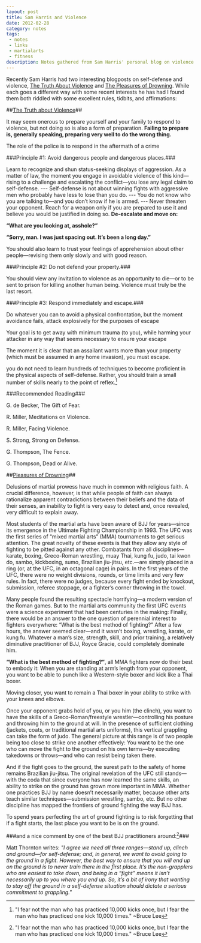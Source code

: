 ```yaml
---
layout: post
title: Sam Harris and Violence
date: 2012-02-28
category: notes
tags:
 - notes
 - links
 - martialarts
 - fitness
description: Notes gathered from Sam Harris' personal blog on violence and BJJ
---
```


Recently Sam Harris had two interesting blogposts on self-defense and violence, <a href="http://www.samharris.org/blog/item/the-truth-about-violence" target="_blank">The Truth About Violence</a> and <a href="http://www.samharris.org/blog/item/the-pleasures-of-drowning" target="_blank">The Pleasures of Drowning</a>.  While each goes a different way with some recent interests he has had I found them both riddled with some excellent rules, tidbits, and affirmations:

##<a href="http://www.samharris.org/blog/item/the-truth-about-violence" target="_blank">The Truth about Violence</a>##

It may seem onerous to prepare yourself and your family to respond to violence, but not doing so is also a form of preparation. **Failing to prepare is, generally speaking, preparing very well to do the wrong thing.**

The role of the police is to respond in the aftermath of a crime

###Principle #1: Avoid dangerous people and dangerous places.###

Learn to recognize and shun status-seeking displays of aggression.
As a matter of law, the moment you engage in avoidable violence of this kind—rising to a challenge and escalating the conflict—you lose any legal claim to self-defense.
--- Self-defense is not about winning fights with aggressive men who probably have less to lose than you do.
---  You do not know who you are talking to—and you don’t know if he is armed.
--- Never threaten your opponent.
 Reach for a weapon only if you are prepared to use it and believe you would be justified in doing so.
**De-escalate and move on:**

**“What are you looking at, asshole?”**

**“Sorry, man. I was just spacing out. It’s been a long day.”**

You should also learn to trust your feelings of apprehension about other people—revising them only slowly and with good reason.

###Principle #2: Do not defend your property.###

You should view any invitation to violence as an opportunity to die—or to be sent to prison for killing another human being. Violence must truly be the last resort.

###Principle #3: Respond immediately and escape.###

Do whatever you can to avoid a physical confrontation, but the moment avoidance fails, attack explosively for the purposes of escape

Your goal is to get away with minimum trauma (to you), while harming your attacker in any way that seems necessary to ensure your escape

The moment it is clear that an assailant wants more than your property (which must be assumed in any home invasion), you must escape.

you do not need to learn hundreds of techniques to become proficient in the physical aspects of self-defense. Rather, you should train a small number of skills nearly to the point of reflex.[^foot]

###Recommended Reading###

G. de Becker, The Gift of Fear.

R. Miller, Meditations on Violence. 

R. Miller, Facing Violence.

S. Strong, Strong on Defense.

G. Thompson, The Fence.

G. Thompson, Dead or Alive.

##<a href="http://www.samharris.org/blog/item/the-pleasures-of-drowning" target="_blank">Pleasures of Drowning</a>##

Delusions of martial prowess have much in common with religious faith. A crucial difference, however, is that while people of faith can always rationalize apparent contradictions between their beliefs and the data of their senses, an inability to fight is very easy to detect and, once revealed, very difficult to explain away.

Most students of the martial arts have been aware of BJJ for years—since its emergence in the Ultimate Fighting Championship in 1993. The UFC was the first series of “mixed martial arts” (MMA) tournaments to get serious attention. The great novelty of these events is that they allow any style of fighting to be pitted against any other. Combatants from all disciplines—karate, boxing, Greco-Roman wrestling, muay Thai, kung fu, judo, tai kwon do, sambo, kickboxing, sumo, Brazilian jiu-jitsu, etc.—are simply placed in a ring (or, at the UFC, in an octagonal cage) in pairs. In the first years of the UFC, there were no weight divisions, rounds, or time limits and very few rules. In fact, there were no judges, because every fight ended by knockout, submission, referee stoppage, or a fighter’s corner throwing in the towel.

Many people found the resulting spectacle horrifying—a modern version of the Roman games. But to the martial arts community the first UFC events were a science experiment that had been centuries in the making: Finally, there would be an answer to the one question of perennial interest to fighters everywhere: “What is the best method of fighting?” After a few hours, the answer seemed clear—and it wasn’t boxing, wrestling, karate, or kung fu. Whatever a man’s size, strength, skill, and prior training, a relatively diminutive practitioner of BJJ, Royce Gracie, could completely dominate him.


**“What is the best method of fighting?”**, all MMA fighters now do their best to embody it:
When you are standing at arm’s length from your opponent, you want to be able to punch like a Western-style boxer and kick like a Thai boxer.

Moving closer, you want to remain a Thai boxer in your ability to strike with your knees and elbows.

Once your opponent grabs hold of you, or you him (the clinch), you want to have the skills of a Greco-Roman/freestyle wrestler—controlling his posture and throwing him to the ground at will. In the presence of sufficient clothing (jackets, coats, or traditional martial arts uniforms), this vertical grappling can take the form of judo. The general picture at this range is of two people being too close to strike one another effectively: You want to be the one who can move the fight to the ground on his own terms—by executing takedowns or throws—and who can resist being taken there.

And if the fight goes to the ground, the surest path to the safety of home remains Brazilian jiu-jitsu. The original revelation of the UFC still stands—with the coda that since everyone has now learned the same skills, an ability to strike on the ground has grown more important in MMA. Whether one practices BJJ by name doesn’t necessarily matter, because other arts teach similar techniques—submission wrestling, sambo, etc. But no other discipline has mapped the frontiers of ground fighting the way BJJ has.

To spend years perfecting the art of ground fighting is to risk forgetting that if a fight starts, the last place you want to be is on the ground.

###and a nice comment by one of the best BJJ practitioners around:[^foot]###

Matt Thornton writes: <em>"I agree we need all three ranges—stand up, clinch and ground—for self-defense; and, in general, we want to avoid going to the ground in a fight. However, the best way to ensure that you will end up on the ground is to never train there in the first place. It’s the non-grapplers who are easiest to take down, and being in a “fight” means it isn’t necessarily up to you where you end up. So, it’s a bit of irony that wanting to stay off the ground in a self-defense situation should dictate a serious commitment to grappling."</em>

[^foot]: "I fear not the man who has practiced 10,000 kicks once, but I fear the man who has practiced one kick 10,000 times." ~Bruce Lee
[^foot]: For more on Matt Thornton, check out my notes from a talk I saw him give. <a href="/notes/2012/02/21/matt-thornton-notes.html" target="_blank">Available Here.</a>
